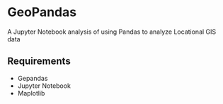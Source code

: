 # GeoPandas
A Jupyter Notebook analysis of using Pandas to analyze Locational GIS data

## Requirements
- Gepandas
- Jupyter Notebook
- Maplotlib
